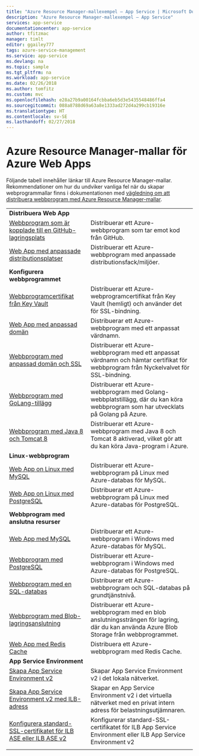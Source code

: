 ```yaml
---
title: "Azure Resource Manager-mallexempel – App Service | Microsoft Docs"
description: "Azure Resource Manager-mallexempel – App Service"
services: app-service
documentationcenter: app-service
author: tfitzmac
manager: timlt
editor: ggailey777
tags: azure-service-management
ms.service: app-service
ms.devlang: na
ms.topic: sample
ms.tgt_pltfrm: na
ms.workload: app-service
ms.date: 02/26/2018
ms.author: tomfitz
ms.custom: mvc
ms.openlocfilehash: e28a27b9a00164fcbba6eb5d3e5435548486ffa4
ms.sourcegitcommit: 088a8788d69a63a8e1333ad272d4a299cb19316e
ms.translationtype: HT
ms.contentlocale: sv-SE
ms.lasthandoff: 02/27/2018
---
```

# <a name="azure-resource-manager-templates-for-azure-web-apps"></a>Azure Resource Manager-mallar för Azure Web Apps

Följande tabell innehåller länkar till Azure Resource Manager-mallar. Rekommendationer om hur du undviker vanliga fel när du skapar webprogrammallar finns i dokumentationen med [vägledning om att distribuera webbprogram med Azure Resource Manager-mallar](web-sites-rm-template-guidance.md).

| | |
|-|-|
|**Distribuera Web App**||
| [Webbprogram som är kopplade till en GitHub-lagringsplats](https://github.com/Azure/azure-quickstart-templates/tree/master/201-web-app-github-deploy)| Distribuerar ett Azure-webbprogram som tar emot kod från GitHub. |
| [Web App med anpassade distributionsplatser](https://github.com/Azure/azure-quickstart-templates/tree/master/101-webapp-custom-deployment-slots)| Distribuerar ett Azure-webbprogram med anpassade distributionsfack/miljöer. |
|**Konfigurera webbprogrammet**||
| [Webbprogramcertifikat från Key Vault](https://github.com/Azure/azure-quickstart-templates/tree/master/201-web-app-certificate-from-key-vault)| Distribuerar ett Azure-webprogramcertifikat från Key Vault (hemligt) och använder det för SSL-bindning. |
| [Web App med anpassad domän](https://github.com/Azure/azure-quickstart-templates/tree/master/201-web-app-custom-domain)| Distribuerar ett Azure-webbprogram med ett anpassat värdnamn. |
| [Webbprogram med anpassad domän och SSL](https://github.com/Azure/azure-quickstart-templates/tree/master/201-web-app-custom-domain-and-ssl)| Distribuerar ett Azure-webbprogram med ett anpassat värdnamn och hämtar certifikat för webbprogram från Nyckelvalvet för SSL-bindning. |
| [Webbprogram med GoLang-tillägg](https://github.com/Azure/azure-quickstart-templates/tree/master/101-webapp-with-golang)| Distribuerar ett Azure-webbprogram med Golang-webbplatstillägg, där du kan köra webbprogram som har utvecklats på Golang på Azure. |
| [Webbprogram med Java 8 och Tomcat 8](https://github.com/Azure/azure-quickstart-templates/tree/master/201-web-app-java-tomcat)| Distribuerar ett Azure-webbprogram med Java 8 och Tomcat 8 aktiverad, vilket gör att du kan köra Java-program i Azure. |
|**Linux-webbprogram**||
| [Web App on Linux med MySQL](https://github.com/Azure/azure-quickstart-templates/tree/master/101-webapp-linux-managed-mysql) | Distribuerar ett Azure-webbprogram på Linux med Azure-databas för MySQL. |
| [Web App on Linux med PostgreSQL](https://github.com/Azure/azure-quickstart-templates/tree/master/101-webapp-linux-managed-postgresql) | Distribuerar ett Azure-webbprogram på Linux med Azure-databas för PostgreSQL. |
|**Webbprogram med anslutna resurser**||
| [Web App med MySQL](https://github.com/Azure/azure-quickstart-templates/tree/master/101-webapp-managed-mysql)| Distribuerar ett Azure-webbprogram i Windows med Azure-databas för MySQL. |
| [Webbprogram med PostgreSQL](https://github.com/Azure/azure-quickstart-templates/tree/master/101-webapp-managed-postgresql)| Distribuerar ett Azure-webbprogram i Windows med Azure-databas för PostgreSQL. |
| [Webbprogram med en SQL-databas](https://github.com/Azure/azure-quickstart-templates/tree/master/201-web-app-sql-database)| Distribuerar ett Azure-webbprogram och SQL-databas på grundtjänstnivå. |
| [Webbprogram med Blob-lagringsanslutning](https://github.com/Azure/azure-quickstart-templates/tree/master/201-web-app-blob-connection)| Distribuerar ett Azure-webbprogram med en blob anslutningssträngen för lagring, där du kan använda Azure Blob Storage från webbprogrammet. |
| [Web App med Redis Cache](https://github.com/Azure/azure-quickstart-templates/tree/master/201-web-app-with-redis-cache)| Distribuera ett Azure-webbprogram med Redis Cache. |
|**App Service Environment**||
| [Skapa App Service Environment v2](https://github.com/Azure/azure-quickstart-templates/tree/master/201-web-app-asev2-create) | Skapar App Service Environment v2 i det lokala nätverket. |
| [Skapa App Service Environment v2 med ILB-adress](https://github.com/Azure/azure-quickstart-templates/tree/master/201-web-app-asev2-ilb-create/) | Skapar en App Service Environment v2 i det virtuella nätverket med en privat intern adress för belastningsutjämnaren. |
| [Konfigurera standard-SSL-certifikatet för ILB ASE eller ILB ASE v2](https://github.com/Azure/azure-quickstart-templates/tree/master/201-web-app-ase-ilb-configure-default-ssl) | Konfigurerar standard-SSL-certifikatet för ILB App Service Environment eller ILB App Service Environment v2 |
| | |
